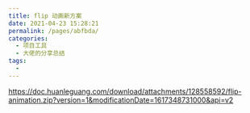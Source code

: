 ```yaml
---
title: flip 动画新方案
date: 2021-04-23 15:28:21
permalink: /pages/abfbda/
categories:
  - 项目工具
  - 大佬的分享总结
tags:
  -
---
```


https://doc.huanleguang.com/download/attachments/128558592/flip-animation.zip?version=1&modificationDate=1617348731000&api=v2
